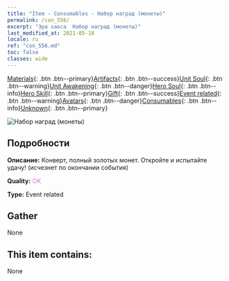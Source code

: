 ```yaml
---
title: "Item - Consumables - Набор наград (монеты)"
permalink: /con_556/
excerpt: "Эра хаоса  Набор наград (монеты)"
last_modified_at: 2021-05-18
locale: ru
ref: "con_556.md"
toc: false
classes: wide
---
```

 [Materials](/ItemsRU/){: .btn .btn--primary}[Artifacts](/ItemsRU/Artifacts/){: .btn .btn--success}[Unit Soul](/ItemsRU/UnitSoul/){: .btn .btn--warning}[Unit Awakening](/ItemsRU/UnitAwakening/){: .btn .btn--danger}[Hero Soul](/ItemsRU/HeroSoul/){: .btn .btn--info}[Hero Skill](/ItemsRU/HeroSkill/){: .btn .btn--primary}[Gift](/ItemsRU/Gift/){: .btn .btn--success}[Event related](/ItemsRU/Events/){: .btn .btn--warning}[Avatars](/ItemsRU/Avatars/){: .btn .btn--danger}[Consumables](/ItemsRU/Consumables/){: .btn .btn--info}[Unknown](/ItemsRU/Unknown/){: .btn .btn--primary}

 ![Набор наград (монеты)](/images/t/i_10042_redpacket.png)

## Подробности
 **Описание:** Конверт, полный золотых монет. Откройте и испытайте удачу! (исчезнет по окончании события)

 **Quality:** <span style="color: #DA70D6">OK</span>

 **Type:** Event related

## Gather

  None

## This item contains:

  None

